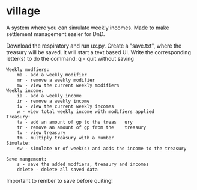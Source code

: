 # village
A system where you can simulate weekly incomes. Made to make settlement management easier for DnD. 

Download the respiratory and run ux.py. Create a "save.txt", where the treasury will be saved. It will start a text based UI. Write the corresponding letter(s) to do the command: 
    q - quit without saving 

    Weekly modfiers:    
        ma - add a weekly modifier  
        mr - remove a weekly modifier   
        mv - view the current weekly modifiers  
    Weekly income:  
        ia - add a weekly income    
        ir - remove a weekly income     
        iv - view the current weekly incomes    
        w - view total weekly income with modifiers applied     
    Treasury:   
        ta - add an amount of gp to the treas   ury 
        tr - remove an amount of gp from the    treasury 
        tv - view treasury  
        tm - multiply treasury with a number    
    Simulate:   
        sw - simulate nr of week(s) and adds the income to the treasury 

    Save mangement: 
        s - save the added modfiers, treasury and incomes 
        delete - delete all saved data

Important to rember to save before quiting!